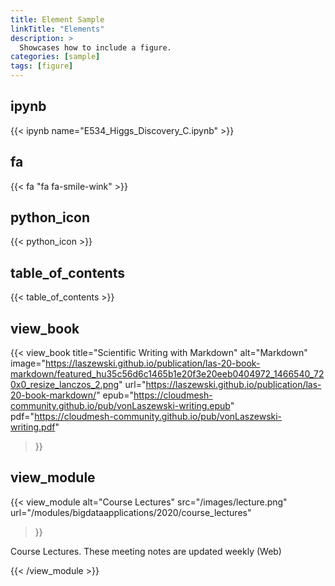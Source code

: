 ```yaml
---
title: Element Sample
linkTitle: "Elements"
description: >
  Showcases how to include a figure.
categories: [sample]
tags: [figure]
---
```


## ipynb

{{< ipynb name="E534_Higgs_Discovery_C.ipynb" >}}

## fa

{{< fa "fa fa-smile-wink" >}}

## python_icon

{{< python_icon >}}

## table_of_contents

{{< table_of_contents >}}

## view_book

{{< view_book
	title="Scientific Writing with Markdown"
	alt="Markdown"
	image="https://laszewski.github.io/publication/las-20-book-markdown/featured_hu35c56d6c1465b1e20f3e20eeb0404972_1466540_720x0_resize_lanczos_2.png"
	url="https://laszewski.github.io/publication/las-20-book-markdown/"
	epub="https://cloudmesh-community.github.io/pub/vonLaszewski-writing.epub"
	pdf="https://cloudmesh-community.github.io/pub/vonLaszewski-writing.pdf"
>}}

## view_module

{{< view_module alt="Course Lectures"
	src="/images/lecture.png"
	url="/modules/bigdataapplications/2020/course_lectures"
>}}

Course Lectures. These meeting notes are updated weekly (Web)

{{< /view_module >}}
